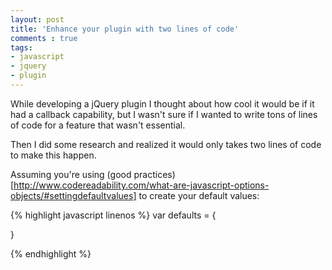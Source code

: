 ```yaml
---
layout: post
title: 'Enhance your plugin with two lines of code'
comments : true
tags:
- javascript
- jquery
- plugin
---
```


While developing a jQuery plugin I thought about how cool it would be if it had a callback capability, but I wasn't sure if I wanted to write tons of lines of code for a feature that wasn't essential.

Then I did some research and realized it would only takes two lines of code to make this happen.

Assuming you're using (good practices)[http://www.codereadability.com/what-are-javascript-options-objects/#settingdefaultvalues] to create your default values:

{% highlight javascript linenos %}
var defaults = {

}

{% endhighlight %}
